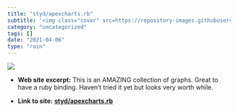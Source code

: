 ```yaml
---
title: "styd/apexcharts.rb"
subtitle: '<img class="cover" src=https://repository-images.githubusercontent.com/191660099/30600580-80fa-11ea-...'
category: "uncategorized"
tags: []
date: "2021-04-06"
type: "rain"
---
```

<img class="cover" src=https://repository-images.githubusercontent.com/191660099/30600580-80fa-11ea-886e-8c9cf48c9b33>



* **Web site excerpt:** This is an AMAZING collection of graphs. Great to have a ruby binding. Haven’t tried it yet but looks very worth while.

* **Link to site:** **[styd/apexcharts.rb](https://github.com/styd/apexcharts.rb)**